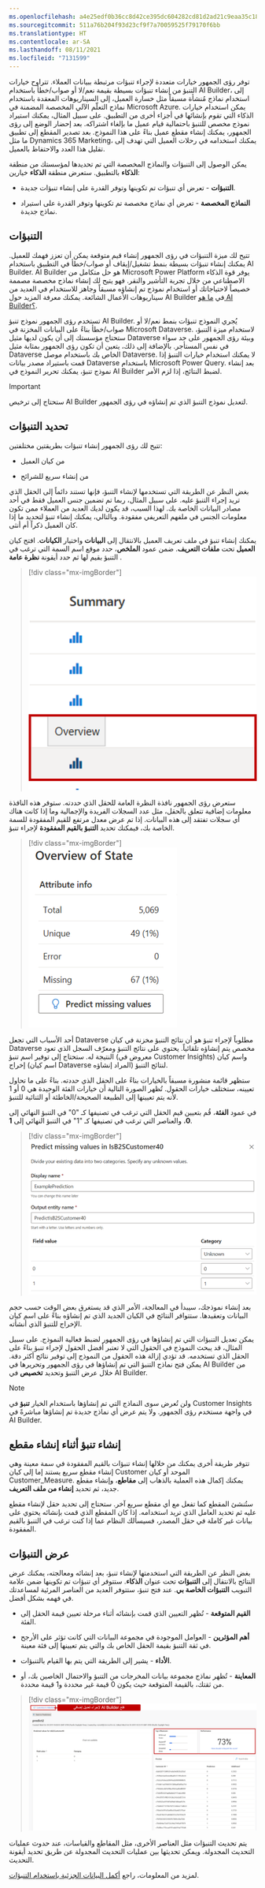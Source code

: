 ```yaml
---
ms.openlocfilehash: a4e25edf0b36cc8d42ce395dc604282cd81d2ad21c9eaa35c1849375f28e45ed
ms.sourcegitcommit: 511a76b204f93d23cf9f7a70059525f79170f6bb
ms.translationtype: HT
ms.contentlocale: ar-SA
ms.lasthandoff: 08/11/2021
ms.locfileid: "7131599"
---
```

توفر رؤى الجمهور خيارات متعددة لإجراء تنبؤات مرتبطة ببيانات العملاء. تتراوح خيارات التنبؤ من إنشاء تنبؤات بسيطة بقيمة نعم/لا أو صواب/خطأ باستخدام AI Builder، إلى استخدام نماذج مُنشأة مسبقاً مثل خسارة العميل، إلى السيناريوهات المعقدة باستخدام نماذج التعلّم الآلي المخصصة المضمنة في Microsoft Azure. يمكن استخدام خيارات الذكاء التي تقوم بإنشائها في أجزاء أخرى من التطبيق. على سبيل المثال، يمكنك استيراد نموذج مخصص للتنبؤ باحتمالية قيام عميل ما بإلغاء اشتراكه. بعد إحضار الوضع إلى رؤى الجمهور، يمكنك إنشاء مقطع عميل بناءً على هذا النموذج. بعد تصدير المقطع إلى تطبيق ما مثل Dynamics 365 Marketing، يمكنك استخدامه في رحلات العميل التي تهدف إلى تقليل هذا العدد والاحتفاظ بالعميل.

يمكن الوصول إلى التنبؤات والنماذج المخصصة التي تم تحديدها لمؤسستك من منطقة **الذكاء** بالتطبيق. ستعرض منطقة **الذكاء** خيارين:

- **التنبؤات** - تعرض أي تنبؤات تم تكوينها وتوفر القدرة على إنشاء تنبؤات جديدة.

- **النماذج المخصصة** - تعرض أي نماذج مخصصة تم تكوينها وتوفر القدرة على استيراد نماذج جديدة.

## <a name="predictions"></a>التنبؤات

تتيح لك ميزة التنبؤات في رؤى الجمهور إنشاء قيم متوقعة يمكن أن تعزز فهمك للعميل. يمكنك إنشاء تنبؤات بسيطة بنمط تشغيل/إيقاف أو صواب/خطأ في التطبيق باستخدام AI Builder. AI Builder هو حل متكامل من Microsoft Power Platform يوفر قوة الذكاء الاصطناعي من خلال تجربة التأشير والنقر. فهو يتيح لك إنشاء نماذج مخصصة مصممة خصيصاً لاحتياجاتك أو استخدام نموذج تم إنشاؤه مسبقاً وجاهز للاستخدام في العديد من سيناريوهات الأعمال الشائعة. يمكنك معرفة المزيد حول AI Builder في [ما هو AI Builder؟](/ai-builder/overview).

تستخدم رؤى الجمهور نموذج تنبؤ AI Builder. يُجري النموذج تنبؤات بنمط نعم/لا أو صواب/خطأ بناءً على البيانات المخزنة في Microsoft Dataverse. لاستخدام ميزة التنبؤ، ستحتاج مؤسستك إلى أن يكون لديها مثيل Dataverse وبيئة رؤى الجمهور على حد سواء في نفس المستأجر. بالإضافة إلى ذلك، يتعين أن تكون رؤى الجمهور بمثابة مثيل Dataverse الخاص بك باستخدام موصل Dataverse. لا يمكنك استخدام خيارات التنبؤ إذا قمت باستيراد مصدر بيانات Dataverse باستخدام Microsoft Power Query. بعد إنشاء نموذج تنبؤ، يمكنك تحرير النموذج في AI Builder لضبط النتائج، إذا لزم الأمر.

> [!IMPORTANT]
> ستحتاج إلى ترخيص AI Builder لتعديل نموذج التنبؤ الذي تم إنشاؤه في رؤى الجمهور.

## <a name="define-predictions"></a>تحديد التنبؤات

تتيح لك رؤى الجمهور إنشاء تنبؤات بطريقتين مختلفتين:

- من كيان العميل

- من إنشاء سريع للشرائح

بغض النظر عن الطريقة التي تستخدمها لإنشاء التنبؤ، فإنها تستند دائماً إلى الحقل الذي تريد إجراء التنبؤ عليه. على سبيل المثال، ربما تم تضمين جنس العميل فقط في أحد مصادر البيانات الخاصة بك. لهذا السبب، قد يكون لديك العديد من العملاء ممن تكون معلومات الجنس في ملفهم التعريفي مفقودة. وبالتالي، يمكنك إنشاء تنبؤ لتحديد ما إذا كان العميل ذكراً أم أنثى.

يمكنك إنشاء تنبؤ في ملف تعريف العميل بالانتقال إلى **البيانات** واختيار **الكيانات**. افتح كيان **العميل** تحت **ملفات التعريف**. ضمن عمود **الملخص**، حدد موقع اسم السمة التي ترغب في التنبؤ بقيم لها ثم حدد أيقونة **نظرة عامة** .

> [!div class="mx-imgBorder"]
> [![في كيان العميل، يحتوي عمود "الملخص" على أيقونة نظرة عامة.](../media/edp-05-01.png)](../media/edp-05-01.png#lightbox)

ستعرض رؤى الجمهور نافذة النظرة العامة للحقل الذي حددته. ستوفر هذه النافذة معلومات إضافية تتعلق بالحقل، مثل عدد السجلات الفريدة والإجمالية وما إذا كانت هناك أي سجلات تفتقد إلى هذه البيانات. إذا تم عرض معدل مرتفع للقيم المفقودة للسمة الخاصة بك، فيمكنك تحديد **التنبؤ بالقيم المفقودة** لإجراء تنبؤ.

> [!div class="mx-imgBorder"]
> [![نظرة عامة على الحالة تُظهر معلومات السمة، بما في ذلك القيم الفريدة والمفقودة، وتحتوي على أيقونة التنبؤ بالقيم المفقودة.](../media/edp-05-02.png)](../media/edp-05-02.png#lightbox)

أحد الأسباب التي تجعل Dataverse مطلوباً لإجراء تنبؤ هو أن نتائج التنبؤ مخزنة في كيان Dataverse مخصص يتم إنشاؤه تلقائياً. يحتوي على نتائج التنبؤ ومعرّف السجل الذي تعود النتيجة له. ستحتاج إلى توفير اسم تنبؤ (معروض في Customer Insights) واسم كيان إخراج (اسم كيان Dataverse المراد إنشاؤه) لنتائج التنبؤ.

ستظهر قائمة منشورة مسبقاً بالخيارات بناءً على الحقل الذي حددته. بناءً على ما تحاول تعيينه، ستختلف خيارات الحقول. تُظهر الصورة التالية أن خيارات الفئة الوحيدة هي 0 أو 1 لأنه يتم تعيينها إلى الطبيعة الصحيحة/الخاطئة أو الثنائية للتنبؤ.

في عمود **الفئة**، قُم بتعيين قيم الحقل التي ترغب في تصنيفها كـ "0" في التنبؤ النهائي إلى **0**، والعناصر التي ترغب في تصنيفها كـ "1" في التنبؤ النهائي إلى **1**.

> [!div class="mx-imgBorder"]
> [![مربع حوار التنبؤ بالقيم المفقودة مع تعيين اسم العرض واسم كيان الإخراج.](../media/edp-05-03.png)](../media/edp-05-03.png#lightbox)

بعد إنشاء نموذجك، سيبدأ في المعالجة، الأمر الذي قد يستغرق بعض الوقت حسب حجم البيانات وتعقيدها. ستتوافر النتائج في الكيان الجديد الذي تم إنشاؤه بناءً على اسم كيان الإخراج للتنبؤ الذي أنشأته.

يمكن تعديل التنبؤات التي تم إنشاؤها في رؤى الجمهور لضبط فعالية النموذج. على سبيل المثال، قد يبحث النموذج في الحقول التي لا تعتبر أفضل الحقول لإجراء تنبؤ بناءً على الحقل الذي تستخدمه. قد تؤدي إزالة هذه الحقول من النموذج إلى توفير نتائج أكثر دقة. يمكن فتح نماذج التنبؤ التي تم إنشاؤها في رؤى الجمهور وتحريرها في AI Builder من خلال عرض التنبؤ وتحديد **تخصيص** في AI Builder.

> [!NOTE]
> ولن تُعرض سوى النماذج التي تم إنشاؤها باستخدام الخيار **تنبؤ** في Customer Insights في واجهة مستخدم رؤى الجمهور. ولا يتم عرض أي نماذج جديدة تم إنشاؤها مباشرةً في AI Builder.

## <a name="create-a-prediction-while-creating-a-segment"></a>إنشاء تنبؤ أثناء إنشاء مقطع

تتوفر طريقة أخرى يمكنك من خلالها إنشاء تنبؤات بالقيم المفقودة في سمة معينة وهي إنشاء مقطع سريع يستند إما إلى كيان Customer الموحد أو كيان Customer_Measure. يمكنك إكمال هذه العملية بالذهاب إلى **مقاطع**، وإنشاء مقطع جديد، ثم تحديد **إنشاء من ملف التعريف**.

ستُنشئ المقطع كما تفعل مع أي مقطع سريع آخر. ستحتاج إلى تحديد حقل لإنشاء مقطع عليه ثم تحديد العامل الذي تريد استخدامه. إذا كان المقطع الذي قمت بإنشائه يحتوي على بيانات غير كاملة في حقل المصدر، فسيسألك النظام عما إذا كنت ترغب في التنبؤ بالقيم المفقودة.

## <a name="view-predictions"></a>عرض التنبؤات

بغض النظر عن الطريقة التي استخدمتها لإنشاء تنبؤ، بعد إنشائه ومعالجته، يمكنك عرض النتائج بالانتقال إلى **التنبؤات** تحت عنوان **الذكاء**. ستتوفر أي تنبؤات تم تكوينها ضمن علامة التبويب **التنبؤات الخاصة بي**. عند فتح تنبؤ، ستتوفر العديد من العناصر المرئية لمساعدتك في فهمه بشكل أفضل.

- **القيم المتوقعة** - تُظهر التعيين الذي قمت بإنشائه أثناء مرحلة تعيين قيمة الحقل إلى الفئة.

- **أهم المؤثرين** - العوامل الموجودة في مجموعة البيانات التي كانت تؤثر على الأرجح في ثقة التنبؤ بقيمة الحقل الخاص بك والتي يتم تعيينها إلى فئة معينة.

- **الأداء** - يشير إلى الطريقة التي يتم بها القيام بالتنبؤات.

- **المعاينة** - تُظهر نماذج مجموعة بيانات المخرجات من التنبؤ والاحتمال الخاصين بك، أو من ثقتك، بالقيمة المتوقعة حيث يكون 0 قيمة غير محددة و1 قيمة محددة.

> [!div class="mx-imgBorder"]
> [![أيقونة "التخصيص في AI Builder" تفتح AI Builder لإجراء تعديل إضافي.](../media/edp-05-05.png)](../media/edp-05-05.png#lightbox)

يتم تحديث التنبؤات مثل العناصر الأخرى، مثل المقاطع والقياسات، عند حدوث عمليات التحديث المجدولة. ويمكن تحديثها بين عمليات التحديث المجدولة عن طريق تحديد أيقونة التحديث.

لمزيد من المعلومات، راجع [أكمل البيانات الجزئية باستخدام التنبؤات](/dynamics365/customer-insights/audience-insights/predictions).
